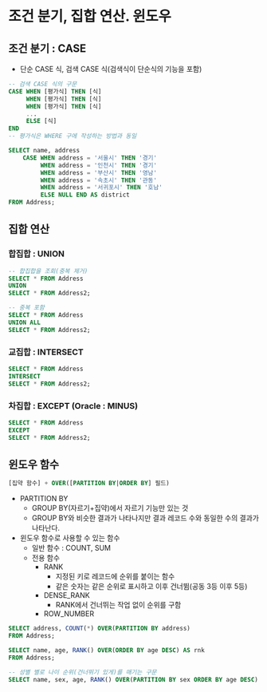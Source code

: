 # 조건 분기, 집합 연산. 윈도우

## 조건 분기 : CASE

* 단순 CASE 식, 검색 CASE 식(검색식이 단순식의 기능을 포함)

```sql
-- 검색 CASE 식의 구문
CASE WHEN [평가식] THEN [식]
     WHEN [평가식] THEN [식]
     WHEN [평가식] THEN [식]
     ...
     ELSE [식]
END
-- 평가식은 WHERE 구에 작성하는 방법과 동일
```

```sql
SELECT name, address
	CASE WHEN address = '서울시' THEN '경기'
		 WHEN address = '인천시' THEN '경기'
		 WHEN address = '부산시' THEN '영남'
		 WHEN address = '속초시' THEN '관동'
		 WHEN address = '서귀포시' THEN '호남'
		 ELSE NULL END AS district
FROM Address;
```

## 집합 연산

### 합집합 : UNION

```sql
-- 합집합을 조회(중복 제거)
SELECT * FROM Address
UNION
SELECT * FROM Address2;

-- 중복 포함
SELECT * FROM Address
UNION ALL
SELECT * FROM Address2;
```

### 교집합 : INTERSECT

```sql
SELECT * FROM Address
INTERSECT
SELECT * FROM Address2;
```

### 차집합 : EXCEPT (Oracle : MINUS)

```sql
SELECT * FROM Address
EXCEPT
SELECT * FROM Address2;
```

## 윈도우 함수

```sql
[집약 함수] + OVER([PARTITION BY|ORDER BY] 필드)
```

* PARTITION BY
	* GROUP BY(자르기+집약)에서 자르기 기능만 있는 것
	* GROUP BY와 비슷한 결과가 나타나지만 결과 레코드 수와 동일한 수의 결과가 나타난다.
* 윈도우 함수로 사용할 수 있는 함수
	* 일반 함수 : COUNT, SUM
	* 전용 함수
		* RANK
			* 지정된 키로 레코드에 순위를 붙이는 함수
			* 같은 숫자는 같은 순위로 표시하고 이후 건너뜀(공동 3등 이후 5등)
		* DENSE_RANK
			* RANK에서 건너뛰는 작업 없이 순위를 구함
		* ROW_NUMBER

```sql
SELECT address, COUNT(*) OVER(PARTITION BY address)
FROM Address;

SELECT name, age, RANK() OVER(ORDER BY age DESC) AS rnk
FROM Address;
```

```sql
-- 성별 별로 나이 순위(건너뛰기 있게)를 매기는 구문
SELECT name, sex, age, RANK() OVER(PARTITION BY sex ORDER BY age DESC) AS rnk
```
